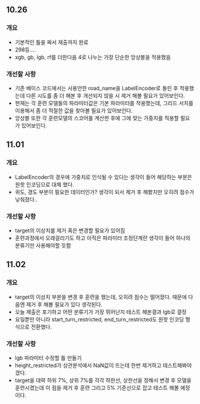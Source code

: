 ## 10.26
### 개요
- 기본적인 틀을 짜서 제출까지 완료
- 298등....
- xgb, gb, lgb, rf를 더한다음 4로 나누는 가장 단순한 앙상블을 적용했음

### 개선할 사항
- 기존 베이스 코드에서는 사용안한 road_name을 LabelEncoder로 돌린 후 적용했는데 다른 시도를 좀 더 해본 후 개선되지 않을 시 제거 해볼 필요가 있어보인다.
- 현재는 각 훈련 모델들의 파라미터값은 기본 파라미터를 적용했는데, 그리드 서치를 이용해서 좀 더 적절한 값을 찾아볼 필요가 있어보인다.
- 앙상블 또한 각 훈련모델의 스코어를 계산한 후에 그에 맞는 가중치를 적용할 필요가 있어보인다.

## 11.01
### 개요
- LabelEncoder의 경우에 가중치로 인식될 수 있다는 생각이 들어 해당하는 부분은 원핫 인코딩으로 대체 했다.
- 위도, 경도 부분이 필요한 데이터인가? 생각이 되서 제거 후 해봤지만 오히려 점수가 낮춰졌다..

### 개선할 사항
- target의 이상치를 제거 혹은 변경할 필요가 있어짐
- 훈련과정에서 오래걸리기도 하고 아직은 파라미터 조정단계란 생각이 들어 하나의 분류기만 사용해야할 듯함

## 11.02
### 개요
- target의 이상치 부분을 변경 후 훈련을 했는데, 오히려 점수는 떨어졌다. 때문에 다음엔 제거 후 해볼 필요가 있다 생각된다.
- 오늘 제출은 포기하고 어떤 분류기가 가장 뛰어난지 테스트 해본결과 lgb로 결정
- 요일뿐만 아니라 start_turn_restricted, end_turn_restricted도 원핫 인코딩 형식으로 전환했다.

### 개선할 사항
- lgb 파라미터 수정할 틀 만들기
- height_restricted가 상관분석에서 NaN값이 뜨는데 한번 제거하고 테스트해봐야겠다.
- target을 대략 하위 7%, 상위 7%를 각각 하한선, 상한선을 정해서 변경 후 모델을 훈련시켰는데 이 점을 제거 후 훈련 그리고 5% 기준선으로 잡고 테스트 해볼 예정이다.
